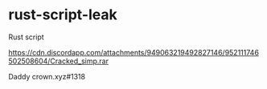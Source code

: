 # rust-script-leak
Rust script

https://cdn.discordapp.com/attachments/949063219492827146/952111746502508604/Cracked_simp.rar

Daddy crown.xyz#1318
